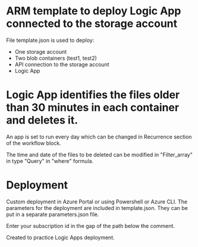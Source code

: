 # ARM template to deploy Logic App connected to the storage account

File template.json is used to deploy:
- One storage account
- Two blob containers (test1, test2)
- API connection to the storage account
- Logic App

# Logic App identifies the files older than 30 minutes in each container and deletes it.

An app is set to run every day which can be changed in Recurrence section of the workflow block.

The time and date of the files to be deleted can be modified in "Filter_array" in type "Query" in "where" formula.

# Deployment

Custom deployment in Azure Portal or using Powershell or Azure CLI. The parameters for the deployment are included in template.json. They can be put in a separate parameters.json file.

Enter your subscription id in the gap of the path below the comment.

Created to practice Logic Apps deployment.